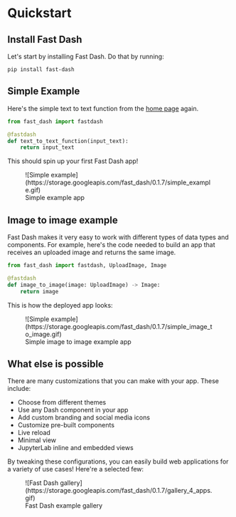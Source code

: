 # Quickstart

## Install Fast Dash

Let's start by installing Fast Dash. Do that by running:
```
pip install fast-dash
```

## Simple Example

Here's the simple text to text function from the [home page](index.md) again.

```py linenums="1"
from fast_dash import fastdash

@fastdash
def text_to_text_function(input_text):
    return input_text
```

This should spin up your first Fast Dash app!

<figure markdown>
  ![Simple example](https://storage.googleapis.com/fast_dash/0.1.7/simple_example.gif)
  <figcaption>Simple example app</figcaption>
</figure>


## Image to image example

Fast Dash makes it very easy to work with different types of data types and components. 
For example, here's the code needed to build an app that receives an uploaded image and returns the same image.

```py linenums="1"
from fast_dash import fastdash, UploadImage, Image

@fastdash
def image_to_image(image: UploadImage) -> Image:
    return image
```

This is how the deployed app looks:

<figure markdown>
  ![Simple example](https://storage.googleapis.com/fast_dash/0.1.7/simple_image_to_image.gif)
  <figcaption>Simple image to image example app</figcaption>
</figure>

## What else is possible

There are many customizations that you can make with your app. These include:

* Choose from different themes
* Use any Dash component in your app
* Add custom branding and social media icons
* Customize pre-built components
* Live reload
* Minimal view
* JupyterLab inline and embedded views

By tweaking these configurations, you can easily build web applications for a variety of use cases! Here're a selected few:

<figure markdown>
  ![Fast Dash gallery](https://storage.googleapis.com/fast_dash/0.1.7/gallery_4_apps.gif)
  <figcaption>Fast Dash example gallery</figcaption>
</figure>

